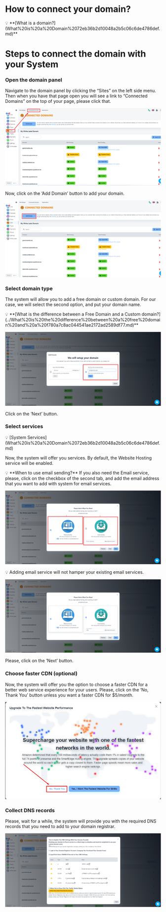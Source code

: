 # How to connect your domain?

<aside>
💡 **[What is a domain?](What%20is%20a%20Domain%2072eb36b2d10048a2b5c06c6de4786def.md)**

</aside>

# Steps to connect the domain with your System

### Open the domain panel

Navigate to the domain panel by clicking the “Sites” on the left side menu. Then when you have that page open you will see a link to “Connected Domains” on the top of your page, please click that. 

![Screenshot_16.png](How%20to%20connect%20your%20domain%20819a7eede04343ff8c88638a6caad0af/Screenshot_16.png)

Now, click on the ‘Add Domain’ button to add your domain.

![Screenshot_17.png](How%20to%20connect%20your%20domain%20819a7eede04343ff8c88638a6caad0af/Screenshot_17.png)

### Select domain type

The system will allow you to add a free domain or custom domain. For our case, we will select the second option, and put your domain name.

<aside>
💡 **[What is the difference between a Free Domain and a Custom domain?](../What%20is%20the%20difference%20between%20a%20free%20domain%20and%20a%20f780a7c8ac044541ae2172ad2589df77.md)**

</aside>

![Screenshot_18.png](How%20to%20connect%20your%20domain%20819a7eede04343ff8c88638a6caad0af/Screenshot_18.png)

Click on the ‘Next’ button. 

### Select services

<aside>
💡 [System Services](What%20is%20a%20Domain%2072eb36b2d10048a2b5c06c6de4786def.md)

</aside>

Now, the system will offer you services. By default, the Website Hosting service will be enabled.

<aside>
💡 **When to use email sending?**
If you also need the Email service, please, click on the checkbox of the second tab, and add the email address that you want to add with system for email services.

</aside>

![Screenshot_19.png](How%20to%20connect%20your%20domain%20819a7eede04343ff8c88638a6caad0af/Screenshot_19.png)

<aside>
💡 Adding email service will not hamper your existing email services.

</aside>

![Screenshot_20.png](How%20to%20connect%20your%20domain%20819a7eede04343ff8c88638a6caad0af/Screenshot_20.png)

Please, click on the ‘Next’ button. 

### Choose faster CDN (optional)

Now, the system will offer you the option to choose a faster CDN for a better web service experience for your users. Please, click on the ‘No, Thank You’ button unless you want a faster CDN for $5/month.

![Screenshot_30.png](How%20to%20connect%20your%20domain%20819a7eede04343ff8c88638a6caad0af/Screenshot_30.png)

### Collect DNS records

Please, wait for a while, the system will provide you with the required DNS records that you need to add to your domain registrar.

![Screenshot_23.png](How%20to%20connect%20your%20domain%20819a7eede04343ff8c88638a6caad0af/Screenshot_23.png)